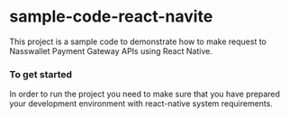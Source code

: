 # sample-code-react-navite  
This project is a sample code to demonstrate how to make request to Nasswallet Payment Gateway APIs using React Native.

### To get started
In order to run the project you need to make sure that you have prepared your development environment with react-native system requirements.


